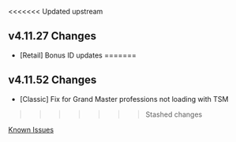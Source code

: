<<<<<<< Updated upstream
## v4.11.27 Changes

* [Retail] Bonus ID updates
=======
## v4.11.52 Changes

* [Classic] Fix for Grand Master professions not loading with TSM
>>>>>>> Stashed changes

[Known Issues](https://support.tradeskillmaster.com/en_US/known_issues)
